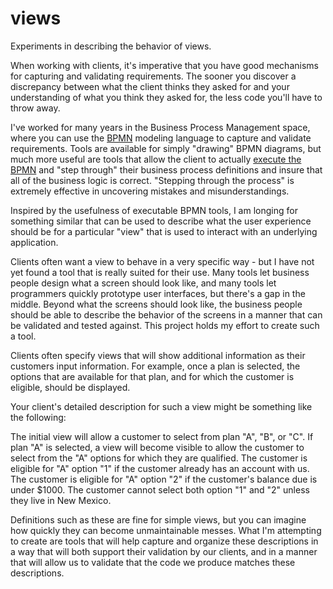 # views
Experiments in describing the behavior of views.

When working with clients, it's imperative that you have good mechanisms for capturing and validating requirements. The sooner you discover a discrepancy between what the client thinks they asked for and your understanding of what you think they asked for, the less code you'll have to throw away.

I've worked for many years in the Business Process Management space, where you can use the [BPMN](http://www.bpmn.org/ "BPMN") modeling language to capture and validate requirements. Tools are available for simply "drawing" BPMN diagrams, but much more useful are tools that allow the client to actually [execute the BPMN](https://www.blueworkslive.com/home/ "Blueworks Live") and "step through" their business process definitions and insure that all of the business logic is correct. "Stepping through the process" is extremely effective in uncovering mistakes and misunderstandings.

Inspired by the usefulness of executable BPMN tools, I am longing for something similar that can be used to describe what the user experience should be for a particular "view" that is used to interact with an underlying application.

Clients often want a view to behave in a very specific way - but I have not yet found a tool that is really suited for their use. Many tools let business people design what a screen should look like, and many tools let programmers quickly prototype user interfaces, but there's a gap in the middle. Beyond what the screens should look like, the business people should be able to describe the behavior of the screens in a manner that can be validated and tested against. This project holds my effort to create such a tool.

Clients often specify views that will show additional information as their customers input information. For example, once a plan is selected, the options that are available for that plan, and for which the customer is eligible, should be displayed.

Your client's detailed description for such a view might be something like the following:
  
The initial view will allow a customer to select from plan "A", "B", or "C".
If plan "A" is selected, a view will become visible to allow the customer to select from the "A" options for which they are qualified.
The customer is eligible for "A" option "1" if the customer already has an account with us.
The customer is eligible for "A" option "2" if the customer's balance due is under $1000.
The customer cannot select both option "1" and "2" unless they live in New Mexico.

Definitions such as these are fine for simple views, but you can imagine how quickly they can become unmaintainable messes.
What I'm attempting to create are tools that will help capture and organize these descriptions in a way that will both support their validation by our clients, and in a manner that will allow us to validate that the code we produce matches these descriptions.



